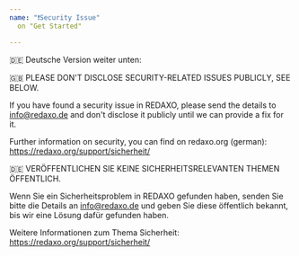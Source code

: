 ```yaml
---
name: "❗️Security Issue"
  on "Get Started"

---
```


🇩🇪 Deutsche Version weiter unten: 


🇬🇧 PLEASE DON'T DISCLOSE SECURITY-RELATED ISSUES PUBLICLY, SEE BELOW.

If you have found a security issue in REDAXO, please send the details to info@redaxo.de and don't disclose it publicly until we can provide a fix for it. 

Further information on security, you can find on redaxo.org (german): https://redaxo.org/support/sicherheit/ 



🇩🇪 VERÖFFENTLICHEN SIE KEINE SICHERHEITSRELEVANTEN THEMEN ÖFFENTLICH.

Wenn Sie ein Sicherheitsproblem in REDAXO gefunden haben, senden Sie bitte die Details an info@redaxo.de und geben Sie diese öffentlich bekannt, bis wir eine Lösung dafür gefunden haben. 

Weitere Informationen zum Thema Sicherheit: https://redaxo.org/support/sicherheit/
